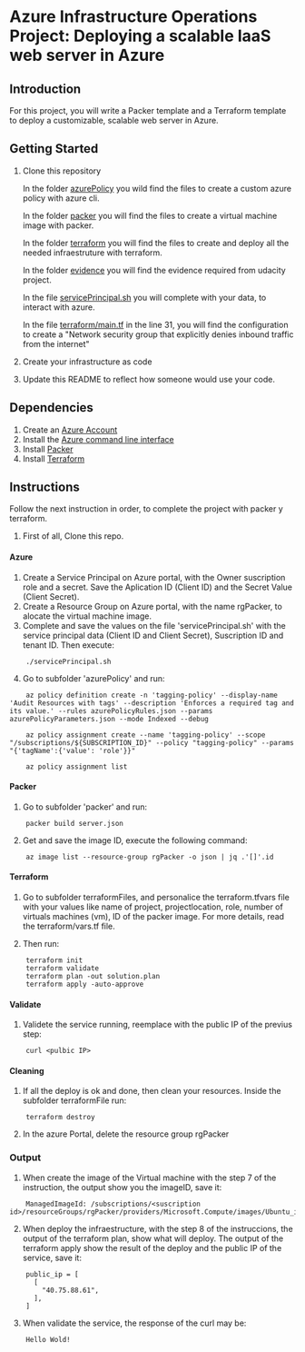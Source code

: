 # Azure Infrastructure Operations Project: Deploying a scalable IaaS web server in Azure

## Introduction
For this project, you will write a Packer template and a Terraform template to deploy a customizable, scalable web server in Azure.

## Getting Started
1. Clone this repository

    In the folder [azurePolicy](https://github.com/josegalarceh/udacity-Azure-Cloud-DevOps-Starter-Code/tree/master/C1-AzureInfrastructureOperations/azurePolicy) you wild find the files to create a custom azure policy with azure cli.

    In the folder [packer](https://github.com/josegalarceh/udacity-Azure-Cloud-DevOps-Starter-Code/tree/master/C1-AzureInfrastructureOperations/packer) you will find the files to create a virtual machine image with packer.

    In the folder [terraform](https://github.com/josegalarceh/udacity-Azure-Cloud-DevOps-Starter-Code/tree/master/C1-AzureInfrastructureOperations/terraform) you will find the files to create and deploy all the needed infraestruture with terraform.

    In the folder [evidence](https://github.com/josegalarceh/udacity-Azure-Cloud-DevOps-Starter-Code/tree/master/C1-AzureInfrastructureOperations/evidence) you will find the evidence required from udacity project.

    In the file [servicePrincipal.sh](https://github.com/josegalarceh/udacity-Azure-Cloud-DevOps-Starter-Code/tree/master/C1-AzureInfrastructureOperations/servicePrincipal.sh) you will complete with your data, to interact with azure.

    In the file [terraform/main.tf](https://github.com/josegalarceh/udacity-Azure-Cloud-DevOps-Starter-Code/tree/master/C1-AzureInfrastructureOperations/terraform/main.tf) in the line 31, you will find the configuration to create a "Network security group that explicitly denies inbound traffic from the internet"

2. Create your infrastructure as code

3. Update this README to reflect how someone would use your code.

## Dependencies
1. Create an [Azure Account](https://portal.azure.com) 
2. Install the [Azure command line interface](https://docs.microsoft.com/en-us/cli/azure/install-azure-cli?view=azure-cli-latest)
3. Install [Packer](https://www.packer.io/downloads)
4. Install [Terraform](https://www.terraform.io/downloads.html)

## Instructions
Follow the next instruction in order, to complete the project with packer y terraform.

1. First of all, Clone this repo.

#### Azure

1. Create a Service Principal on Azure portal, with the Owner suscription role and a secret. Save the Aplication ID (Client ID) and the Secret Value (Client Secret).
2. Create a Resource Group on Azure portal, with the name rgPacker, to alocate the virtual machine image.
3. Complete and save the values on the file 'servicePrincipal.sh' with the service principal data (Client ID and Client Secret), Suscription ID and tenant ID. Then execute:

```
    ./servicePrincipal.sh
```
4. Go to subfolder 'azurePolicy' and run:

```
    az policy definition create -n 'tagging-policy' --display-name 'Audit Resources with tags' --description 'Enforces a required tag and its value.' --rules azurePolicyRules.json --params azurePolicyParameters.json --mode Indexed --debug
    
    az policy assignment create --name 'tagging-policy' --scope "/subscriptions/${SUBSCRIPTION_ID}" --policy "tagging-policy" --params "{'tagName':{'value': 'role'}}"
    
    az policy assignment list
```

#### Packer


1. Go to subfolder 'packer' and run:
```
    packer build server.json
```
2. Get and save the image ID, execute the following command:
```
    az image list --resource-group rgPacker -o json | jq .'[]'.id
```

#### Terraform

1. Go to subfolder terraformFiles, and personalice the terraform.tfvars file with your values like name of project, projectlocation, role, number of virtuals machines (vm), ID of the packer image. For more details, read the terraform/vars.tf file. 

2. Then run:

```
    terraform init
    terraform validate
    terraform plan -out solution.plan
    terraform apply -auto-approve
```
#### Validate

1. Validete the service running, reemplace with the public IP of the previus step:

```
    curl <pulbic IP>
```

#### Cleaning

1. If all the deploy is ok and done, then clean your resources. Inside the subfolder terraformFile run:

```
    terraform destroy 
```

2. In the azure Portal, delete the resource group rgPacker


### Output

1. When create the image of the Virtual machine with the step 7 of the instruction, the output show you the imageID, save it:
```
    ManagedImageId: /subscriptions/<suscription id>/resourceGroups/rgPacker/providers/Microsoft.Compute/images/Ubuntu_image_1804_lts
```
2. When deploy the infraestructure, with the step 8 of the instruccions, the output of the terraform plan, show what will deploy. The output of the terraform apply show the result of the deploy and the public IP of the service, save it:
```
    public_ip = [
      [
        "40.75.88.61",
      ],
    ]
```
3. When validate the service, the response of the curl may be:
```
    Hello Wold!
```